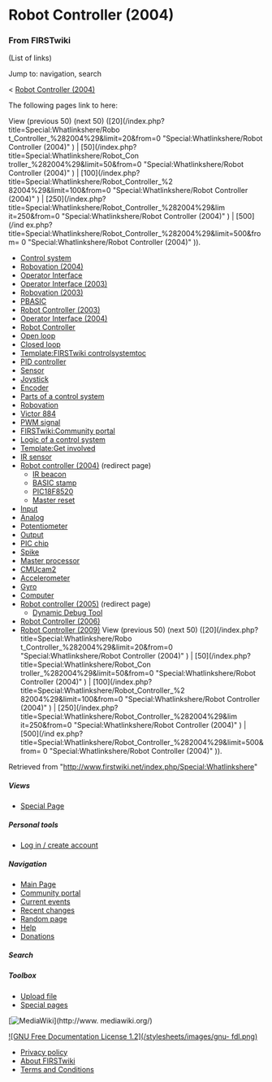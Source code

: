 # Robot Controller (2004)

### From FIRSTwiki

(List of links)

Jump to: navigation, search

&lt; [Robot Controller
(2004)](/index.php?title=Robot_Controller_%282004%29&redirect=no "Robot
Controller \(2004\)" )  

The following pages link to here:

View (previous 50) (next 50) ([20](/index.php?title=Special:Whatlinkshere/Robo
t_Controller_%282004%29&limit=20&from=0 "Special:Whatlinkshere/Robot
Controller \(2004\)" ) | [50](/index.php?title=Special:Whatlinkshere/Robot_Con
troller_%282004%29&limit=50&from=0 "Special:Whatlinkshere/Robot Controller
\(2004\)" ) | [100](/index.php?title=Special:Whatlinkshere/Robot_Controller_%2
82004%29&limit=100&from=0 "Special:Whatlinkshere/Robot Controller \(2004\)" )
| [250](/index.php?title=Special:Whatlinkshere/Robot_Controller_%282004%29&lim
it=250&from=0 "Special:Whatlinkshere/Robot Controller \(2004\)" ) | [500](/ind
ex.php?title=Special:Whatlinkshere/Robot_Controller_%282004%29&limit=500&from=
0 "Special:Whatlinkshere/Robot Controller \(2004\)" )).

  * [Control system](/index.php/Control_system "Control system" )
  * [Robovation (2004)](/index.php/Robovation_%282004%29 "Robovation \(2004\)" )
  * [Operator Interface](/index.php/Operator_Interface "Operator Interface" )
  * [Operator Interface (2003)](/index.php/Operator_Interface_%282003%29 "Operator Interface \(2003\)" )
  * [Robovation (2003)](/index.php/Robovation_%282003%29 "Robovation \(2003\)" )
  * [PBASIC](/index.php/PBASIC "PBASIC" )
  * [Robot Controller (2003)](/index.php/Robot_Controller_%282003%29 "Robot Controller \(2003\)" )
  * [Operator Interface (2004)](/index.php/Operator_Interface_%282004%29 "Operator Interface \(2004\)" )
  * [Robot Controller](/index.php/Robot_Controller "Robot Controller" )
  * [Open loop](/index.php/Open_loop "Open loop" )
  * [Closed loop](/index.php/Closed_loop "Closed loop" )
  * [Template:FIRSTwiki controlsystemtoc](/index.php/Template:FIRSTwiki_controlsystemtoc "Template:FIRSTwiki controlsystemtoc" )
  * [PID controller](/index.php/PID_controller "PID controller" )
  * [Sensor](/index.php/Sensor "Sensor" )
  * [Joystick](/index.php/Joystick "Joystick" )
  * [Encoder](/index.php/Encoder "Encoder" )
  * [Parts of a control system](/index.php/Parts_of_a_control_system "Parts of a control system" )
  * [Robovation](/index.php/Robovation "Robovation" )
  * [Victor 884](/index.php/Victor_884 "Victor 884" )
  * [PWM signal](/index.php/PWM_signal "PWM signal" )
  * [FIRSTwiki:Community portal](/index.php/FIRSTwiki:Community_portal "FIRSTwiki:Community portal" )
  * [Logic of a control system](/index.php/Logic_of_a_control_system "Logic of a control system" )
  * [Template:Get involved](/index.php/Template:Get_involved "Template:Get involved" )
  * [IR sensor](/index.php/IR_sensor "IR sensor" )
  * [Robot controller (2004)](/index.php?title=Robot_controller_%282004%29&redirect=no "Robot controller \(2004\)" ) (redirect page) 
    * [IR beacon](/index.php/IR_beacon "IR beacon" )
    * [BASIC stamp](/index.php/BASIC_stamp "BASIC stamp" )
    * [PIC18F8520](/index.php/PIC18F8520 "PIC18F8520" )
    * [Master reset](/index.php/Master_reset "Master reset" )
  * [Input](/index.php/Input "Input" )
  * [Analog](/index.php/Analog "Analog" )
  * [Potentiometer](/index.php/Potentiometer "Potentiometer" )
  * [Output](/index.php/Output "Output" )
  * [PIC chip](/index.php/PIC_chip "PIC chip" )
  * [Spike](/index.php/Spike "Spike" )
  * [Master processor](/index.php/Master_processor "Master processor" )
  * [CMUcam2](/index.php/CMUcam2 "CMUcam2" )
  * [Accelerometer](/index.php/Accelerometer "Accelerometer" )
  * [Gyro](/index.php/Gyro "Gyro" )
  * [Computer](/index.php/Computer "Computer" )
  * [Robot controller (2005)](/index.php?title=Robot_controller_%282005%29&redirect=no "Robot controller \(2005\)" ) (redirect page) 
    * [Dynamic Debug Tool](/index.php/Dynamic_Debug_Tool "Dynamic Debug Tool" )
  * [Robot Controller (2006)](/index.php/Robot_Controller_%282006%29 "Robot Controller \(2006\)" )
  * [Robot Controller (2009)](/index.php/Robot_Controller_%282009%29 "Robot Controller \(2009\)" )
View (previous 50) (next 50) ([20](/index.php?title=Special:Whatlinkshere/Robo
t_Controller_%282004%29&limit=20&from=0 "Special:Whatlinkshere/Robot
Controller \(2004\)" ) | [50](/index.php?title=Special:Whatlinkshere/Robot_Con
troller_%282004%29&limit=50&from=0 "Special:Whatlinkshere/Robot Controller
\(2004\)" ) | [100](/index.php?title=Special:Whatlinkshere/Robot_Controller_%2
82004%29&limit=100&from=0 "Special:Whatlinkshere/Robot Controller \(2004\)" )
| [250](/index.php?title=Special:Whatlinkshere/Robot_Controller_%282004%29&lim
it=250&from=0 "Special:Whatlinkshere/Robot Controller \(2004\)" ) | [500](/ind
ex.php?title=Special:Whatlinkshere/Robot_Controller_%282004%29&limit=500&from=
0 "Special:Whatlinkshere/Robot Controller \(2004\)" )).

Retrieved from "<http://www.firstwiki.net/index.php/Special:Whatlinkshere>"

##### Views

  * [Special Page](/index.php/Special:Whatlinkshere/Robot_Controller_%282004%29)

##### Personal tools

  * [Log in / create account](/index.php?title=Special:Userlogin&returnto=Special:Whatlinkshere)

[](/index.php/Main_Page "Main Page" )

##### Navigation

  * [Main Page](/index.php/Main_Page)
  * [Community portal](/index.php/FIRSTwiki:Community_portal)
  * [Current events](/index.php/Current_events)
  * [Recent changes](/index.php/Special:Recentchanges)
  * [Random page](/index.php/Special:Random)
  * [Help](/index.php/Help:Contents)
  * [Donations](/index.php/FIRSTwiki:Site_support)

##### Search



##### Toolbox

  * [Upload file](/index.php/Special:Upload)
  * [Special pages](/index.php/Special:Specialpages)

[![MediaWiki](/skins/common/images/poweredby_mediawiki_88x31.png)](http://www.
mediawiki.org/)

[![GNU Free Documentation License 1.2](/stylesheets/images/gnu-
fdl.png)](http://www.gnu.org/copyleft/fdl.html)

  * [Privacy policy](/index.php/FIRSTwiki:Privacy_policy "FIRSTwiki:Privacy policy" )
  * [About FIRSTwiki](/index.php/FIRSTwiki:About "FIRSTwiki:About" )
  * [Terms and Conditions](/index.php/FIRSTwiki:Terms_and_conditions "FIRSTwiki:Terms and conditions" )

